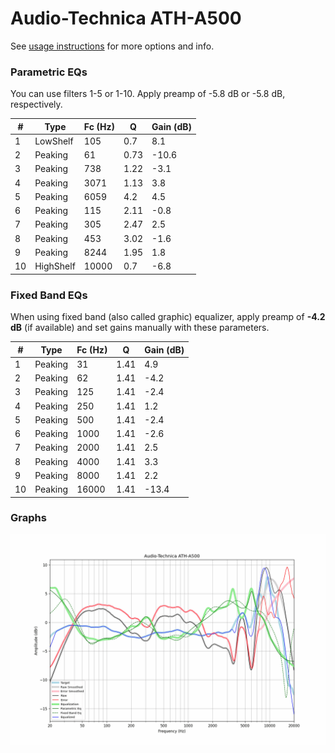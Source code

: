 # Audio-Technica ATH-A500
See [usage instructions](https://github.com/jaakkopasanen/AutoEq#usage) for more options and info.

### Parametric EQs
You can use filters 1-5 or 1-10. Apply preamp of -5.8 dB or -5.8 dB, respectively.

|   # | Type      |   Fc (Hz) |    Q |   Gain (dB) |
|-----|-----------|-----------|------|-------------|
|   1 | LowShelf  |       105 | 0.7  |         8.1 |
|   2 | Peaking   |        61 | 0.73 |       -10.6 |
|   3 | Peaking   |       738 | 1.22 |        -3.1 |
|   4 | Peaking   |      3071 | 1.13 |         3.8 |
|   5 | Peaking   |      6059 | 4.2  |         4.5 |
|   6 | Peaking   |       115 | 2.11 |        -0.8 |
|   7 | Peaking   |       305 | 2.47 |         2.5 |
|   8 | Peaking   |       453 | 3.02 |        -1.6 |
|   9 | Peaking   |      8244 | 1.95 |         1.8 |
|  10 | HighShelf |     10000 | 0.7  |        -6.8 |

### Fixed Band EQs
When using fixed band (also called graphic) equalizer, apply preamp of **-4.2 dB** (if available) and set gains manually with these parameters.

|   # | Type    |   Fc (Hz) |    Q |   Gain (dB) |
|-----|---------|-----------|------|-------------|
|   1 | Peaking |        31 | 1.41 |         4.9 |
|   2 | Peaking |        62 | 1.41 |        -4.2 |
|   3 | Peaking |       125 | 1.41 |        -2.4 |
|   4 | Peaking |       250 | 1.41 |         1.2 |
|   5 | Peaking |       500 | 1.41 |        -2.4 |
|   6 | Peaking |      1000 | 1.41 |        -2.6 |
|   7 | Peaking |      2000 | 1.41 |         2.5 |
|   8 | Peaking |      4000 | 1.41 |         3.3 |
|   9 | Peaking |      8000 | 1.41 |         2.2 |
|  10 | Peaking |     16000 | 1.41 |       -13.4 |

### Graphs
![](./Audio-Technica%20ATH-A500.png)
